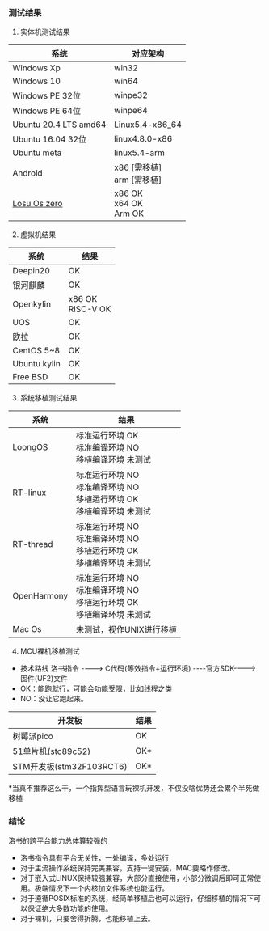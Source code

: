 ### 测试结果
1. 实体机测试结果

| 系统          | 对应架构    |
|-------------|---------|
| Windows Xp  | win32   |
| Windows 10  | win64   |
| Windows PE 32位 | winpe32 |
| Windows PE 64位 | winpe64 |
| Ubuntu 20.4 LTS amd64 | Linux5.4-x86_64 |
| Ubuntu 16.04 32位| linux4.8.0-x86|
| Ubuntu meta |linux5.4-arm|
| Android  | x86 [需移植]<br>arm [需移植] |
|[Losu Os zero](https://gitee.com/chen-chaochen/lpk/blob/doc/LosuOS/readme.md)|x86 OK<br>x64 OK<br>Arm OK|
2. 虚拟机结果

| 系统       | 结果                     |
|----------|------------------------|
| Deepin20 | OK                     |
| 银河麒麟     | OK                     |
| Openkylin     | x86 OK<br>RISC-V OK    |
| UOS      | OK                     |
| 欧拉       | OK                     |
| CentOS 5~8  | OK               |
| Ubuntu kylin     | OK      |
|Free BSD|OK|
3. 系统移植测试结果

| 系统        | 结果                     |
|-----------|------------------------|
| LoongOS   | 标准运行环境 OK<br>标准编译环境 NO<br>移植编译环境 未测试 |    
| RT-linux | 标准运行环境 NO <br>标准编译环境 NO<br>移植运行环境 OK<br>移植编译环境 未测试|
| RT-thread | 标准运行环境 NO <br>标准编译环境 NO<br>移植运行环境 OK<br>移植编译环境 未测试|           
|    OpenHarmony    |  标准运行环境 NO <br>标准编译环境 NO<br>移植运行环境 OK<br> 移植编译环境 未测试  |
|    Mac Os  | 未测试，视作UNIX进行移植    |
4. MCU裸机移植测试
- 技术路线 洛书指令 ----> C代码(等效指令+运行环境) ----官方SDK----> 固件(UF2)文件
- OK：能跑就行，可能会功能受限，比如线程之类
- NO：没让它跑起来。

| 开发板 | 结果 |
|-----|----|
|   树莓派pico  | OK |
|   51单片机(stc89c52)  |  OK*  |
|  STM开发板(stm32F103RCT6)   |  OK*  |

*当真不推荐这么干，一个指挥型语言玩裸机开发，不仅没啥优势还会累个半死做移植

### 结论
洛书的跨平台能力总体算较强的
- 洛书指令具有平台无关性，一处编译，多处运行
- 对于主流操作系统保持完美兼容，支持一键安装，MAC要略作修改。
- 对于嵌入式LINUX保持较强兼容，大部分直接使用，小部分微调后即可正常使用。极端情况下一个内核加文件系统也能运行。
- 对于遵循POSIX标准的系统，经简单移植后也可以运行，仔细移植的情况下可以保证绝大多数功能的使用。
- 对于裸机，只要舍得折腾，也能移植上去。